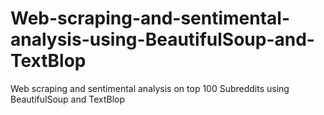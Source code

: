 # Web-scraping-and-sentimental-analysis-using-BeautifulSoup-and-TextBlop
Web scraping and sentimental analysis on top 100 Subreddits using BeautifulSoup and TextBlop
